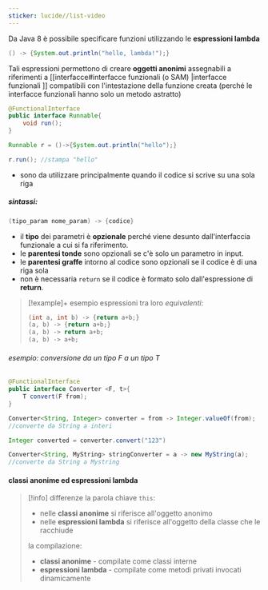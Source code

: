 ```yaml
---
sticker: lucide//list-video
---
```

Da Java 8 è possibile specificare funzioni utilizzando le **espressioni lambda**
```java
() -> {System.out.println("hello, lambda!");}
```

Tali espressioni permettono di creare **oggetti anonimi** assegnabili a riferimenti a [[interfacce#interfacce funzionali (o SAM) |interfacce funzionali ]] compatibili con l'intestazione della funzione creata (perché le interfacce funzionali hanno solo un metodo astratto)
```java
@FunctionalInterface
public interface Runnable{
	void run();
}

Runnable r = ()->{System.out.println("hello");}

r.run(); //stampa "hello"
```

- sono da utilizzare principalmente quando il codice si scrive su una sola riga
##### sintassi:
```java
(tipo_param nome_param) -> {codice}
```
- il **tipo** dei parametri è **opzionale** perché viene desunto dall'interfaccia funzionale a cui si fa riferimento.
- le **parentesi tonde** sono opzionali se c'è solo un parametro in input.
- le **parentesi graffe** intorno al codice sono opzionali se il codice è di una riga sola
- non è necessaria `return` se il codice è formato solo dall'espressione di **return**.

>[!example]+ esempio
>espressioni tra loro *equivalenti*:
>```java
>(int a, int b) -> {return a+b;}
>(a, b) -> {return a+b;}
>(a, b) -> return a+b;
>(a, b) -> a+b;
>```

###### esempio: conversione da un tipo F a un tipo T
```java
@FunctionalInterface
public interface Converter <F, t>{
	T convert(F from);
}

Converter<String, Integer> converter = from -> Integer.valueOf(from); 
//converte da String a interi

Integer converted = converter.convert("123")

Converter<String, MyString> stringConverter = a -> new MyString(a);
//converte da String a Mystring
```

#### classi anonime ed espressioni lambda
>[!info] differenze
>la parola chiave `this`:
>- nelle **classi anonime** si riferisce all'oggetto anonimo
>- nelle **espressioni lambda** si riferisce all'oggetto della classe che le racchiude
> 
>la compilazione:
>- **classi anonime** - compilate come classi interne
>- **espressioni lambda** - compilate come metodi privati invocati dinamicamente